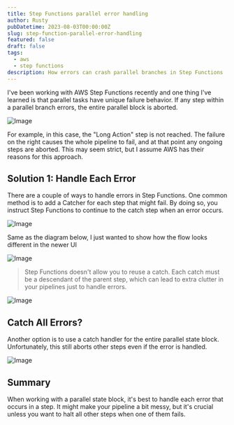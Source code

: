 ```yaml
---
title: Step Functions parallel error handling
author: Rusty
pubDatetime: 2023-08-03T00:00:00Z
slug: step-function-parallel-error-handling
featured: false
draft: false
tags:
  - aws
  - step functions
description: How errors can crash parallel branches in Step Functions
---
```


I've been working with AWS Step Functions recently and one thing I've learned is that parallel tasks have unique failure behavior. If any step within a parallel branch errors, the entire parallel block is aborted.

![Image](/assets/img/5.svg)

For example, in this case, the "Long Action" step is not reached. The failure on the right causes the whole pipeline to fail, and at that point any ongoing steps are aborted. This may seem strict, but I assume AWS has their reasons for this approach.

## Solution 1: Handle Each Error

There are a couple of ways to handle errors in Step Functions. One common method is to add a Catcher for each step that might fail. By doing so, you instruct Step Functions to continue to the catch step when an error occurs.

![Image](/assets/img/2.svg)

Same as the diagram below, I just wanted to show how the flow looks different in the newer UI

![Image](/assets/img/1.svg)

> Step Functions doesn't allow you to reuse a catch. Each catch must be a descendant of the parent step, which can lead to extra clutter in your pipelines just to handle errors.

![Image](/assets/img/3.svg)

## Catch All Errors?

Another option is to use a catch handler for the entire parallel state block. Unfortunately, this still aborts other steps even if the error is handled.

![Image](/assets/img/4.svg)

## Summary

When working with a parallel state block, it's best to handle each error that occurs in a step. It might make your pipeline a bit messy, but it's crucial unless you want to halt all other steps when one of them fails.
